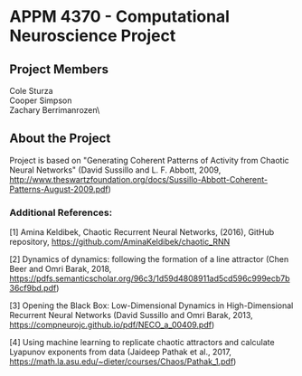 # APPM 4370 - Computational Neuroscience Project

## Project Members
Cole Sturza \
Cooper Simpson \
Zachary Berrimanrozen\

## About the Project

Project is based on "Generating Coherent Patterns of Activity from Chaotic Neural Networks" (David Sussillo and L. F. Abbott, 2009, http://www.theswartzfoundation.org/docs/Sussillo-Abbott-Coherent-Patterns-August-2009.pdf)

### Additional References:

[1] Amina Keldibek, Chaotic Recurrent Neural Networks, (2016), GitHub repository, https://github.com/AminaKeldibek/chaotic_RNN

[2] Dynamics of dynamics: following the formation of a line attractor (Chen Beer and Omri Barak, 2018, https://pdfs.semanticscholar.org/96c3/1d59d4808911ad5cd596c999ecb7b36cf9bd.pdf)

[3] Opening the Black Box: Low-Dimensional Dynamics in High-Dimensional Recurrent Neural Networks (David Sussillo and Omri Barak, 2013, https://compneurojc.github.io/pdf/NECO_a_00409.pdf)

[4] Using machine learning to replicate chaotic attractors and calculate Lyapunov exponents from data (Jaideep Pathak et al., 2017, https://math.la.asu.edu/~dieter/courses/Chaos/Pathak_1.pdf)
